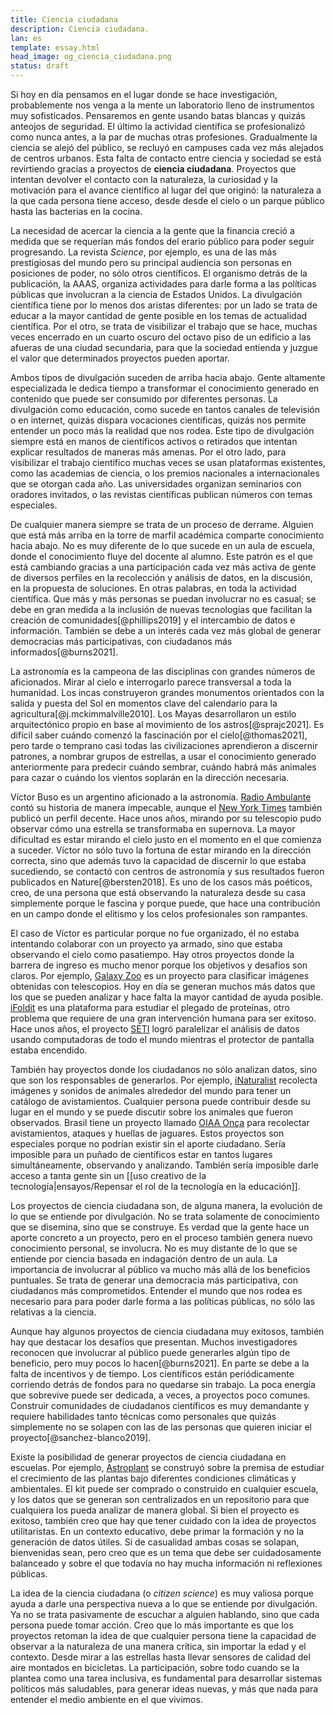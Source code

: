 ```yaml
---
title: Ciencia ciudadana
description: Ciencia ciudadana.
lan: es
template: essay.html
head_image: og_ciencia_ciudadana.png
status: draft
---
```

Si hoy en día pensamos en el lugar donde se hace investigación, probablemente nos venga a la mente un laboratorio lleno de instrumentos muy sofisticados. Pensaremos en gente usando batas blancas y quizás anteojos de seguridad. El último la actividad científica se profesionalizó como nunca antes, a la par de muchas otras profesiones. Gradualmente la ciencia se alejó del público, se recluyó en campuses cada vez más alejados de centros urbanos. Esta falta de contacto entre ciencia y sociedad se está revirtiendo gracias a proyectos de **ciencia ciudadana**. Proyectos que intentan devolver el contacto con la naturaleza, la curiosidad y la motivación para el avance científico al lugar del que originó: la naturaleza a la que cada persona tiene acceso, desde desde el cielo o un parque público hasta las bacterias en la cocina.    

La necesidad de acercar la ciencia a la gente que la financia creció a medida que se requerían más fondos del erario público para poder seguir progresando. La revista *Science*, por ejemplo, es una de las más prestigiosas del mundo pero su principal audiencia son personas en posiciones de poder, no sólo otros científicos. El organismo detrás de la publicación, la AAAS, organiza actividades para darle forma a las políticas públicas que involucran a la ciencia de Estados Unidos. La divulgación científica tiene por lo menos dos aristas diferentes: por un lado se trata de educar a la mayor cantidad de gente posible en los temas de actualidad científica. Por el otro, se trata de visibilizar el trabajo que se hace, muchas veces encerrado en un cuarto oscuro del octavo piso de un edificio a las afueras de una ciudad secundaria, para que la sociedad entienda y juzgue el valor que determinados proyectos pueden aportar. 

Ambos tipos de divulgación suceden de arriba hacia abajo. Gente altamente especializada le dedica tiempo a transformar el conocimiento generado en contenido que puede ser consumido por diferentes personas. La divulgación como educación, como sucede en tantos canales de televisión o en internet, quizás dispara vocaciones científicas, quizás nos permite entender un poco más la realidad que nos rodea. Este tipo de divulgación siempre está en manos de científicos activos o retirados que intentan explicar resultados de maneras más amenas. Por el otro lado, para visibilizar el trabajo científico muchas veces se usan plataformas existentes, como las academias de ciencia, o los premios nacionales a internacionales que se otorgan cada año. Las universidades organizan seminarios con oradores invitados, o las revistas científicas publican números con temas especiales. 

De cualquier manera siempre se trata de un proceso de derrame. Alguien que está más arriba en la torre de marfil académica comparte conocimiento hacia abajo. No es muy diferente de lo que sucede en un aula de escuela, donde el conocimiento fluye del docente al alumno. Este patrón es el que está cambiando gracias a una participación cada vez más activa de gente de diversos perfiles en la recolección y análisis de datos, en la discusión, en la propuesta de soluciones. En otras palabras, en toda la actividad científica. Que más y más personas se puedan involucrar no es casual; se debe en gran medida a la inclusión de nuevas tecnologías que facilitan la creación de comunidades[@phillips2019] y el intercambio de datos e información. También se debe a un interés cada vez más global de generar democracias más participativas, con ciudadanos más informados[@burns2021]. 

La astronomía es la campeona de las disciplinas con grandes números de aficionados. Mirar al cielo e interrogarlo parece transversal a toda la humanidad. Los incas construyeron grandes monumentos orientados con la salida y puesta del Sol en momentos clave del calendario para la agricultura[@j.mckimmalville2010]. Los Mayas desarrollaron un estilo arquitectónico propio en base al movimiento de los astros[@sprajc2021]. Es difícil saber cuándo comenzó la fascinación por el cielo[@thomas2021], pero tarde o temprano casi todas las civilizaciones aprendieron a discernir patrones, a nombrar grupos de estrellas, a usar el conocimiento generado anteriormente para predecir cuándo sembrar, cuándo habrá más animales para cazar o cuándo los vientos soplarán en la dirección necesaria. 

Víctor Buso es un argentino aficionado a la astronomía. [Radio Ambulante](https://radioambulante.org/audio/un-punto-en-el-cielo) contó su historia de manera impecable, aunque el [New York Times](https://www.nytimes.com/es/2018/02/25/espanol/supernova-astronomia-argentino.html) también publicó un perfil decente. Hace unos años, mirando por su telescopio pudo observar cómo una estrella se transformaba en supernova. La mayor dificultad es estar mirando el cielo justo en el momento en el que comienza a suceder. Víctor no sólo tuvo la fortuna de estar mirando en la dirección correcta, sino que además tuvo la capacidad de discernir lo que estaba sucediendo, se contactó con centros de astronomía y sus resultados fueron publicados en Nature[@bersten2018]. Es uno de los casos más poéticos, creo, de una persona que está observando la naturaleza desde su casa simplemente porque le fascina y porque puede, que hace una contribución en un campo donde el elitismo y los celos profesionales son rampantes. 

El caso de Víctor es particular porque no fue organizado, él no estaba intentando colaborar con un proyecto ya armado, sino que estaba observando el cielo como pasatiempo. Hay otros proyectos donde la barrera de ingreso es mucho menor porque los objetivos y desafíos son claros. Por ejemplo, [Galaxy Zoo](https://www.zooniverse.org/projects/zookeeper/galaxy-zoo/) es un proyecto para clasificar imágenes obtenidas con telescopios. Hoy en día se generan muchos más datos que los que se pueden analizar y hace falta la mayor cantidad de ayuda posible. [iFoldit](https://fold.it/) es una plataforma para estudiar el plegado de proteínas, otro problema que requiere de una gran intervención humana para ser exitoso. Hace unos años, el proyecto [SETI](https://setiathome.berkeley.edu/) logró paralelizar el análisis de datos usando computadoras de todo el mundo mientras el protector de pantalla estaba encendido. 

También hay proyectos donde los ciudadanos no sólo analizan datos, sino que son los responsables de generarlos. Por ejemplo, [iNaturalist](https://www.inaturalist.org/) recolecta imágenes y sonidos de animales alrededor del mundo para tener un catálogo de avistamientos. Cualquier persona puede contribuir desde su lugar en el mundo y se puede discutir sobre los animales que fueron observados. Brasil tiene un proyecto llamado [OIAA Onça](https://oiaaonca.ufam.edu.br/oiaaonca_site/frontend/web/) para recolectar avistamientos, ataques y huellas de jaguares. Estos proyectos son especiales porque no podrían existir sin el aporte ciudadano. Sería imposible para un puñado de científicos estar en tantos lugares simultáneamente, observando y analizando. También sería imposible darle acceso a tanta gente sin un [[uso creativo de la tecnología|ensayos/Repensar el rol de la tecnología en la educación]].

Los proyectos de ciencia ciudadana son, de alguna manera, la evolución de lo que se entiende por divulgación. No se trata solamente de conocimiento que se disemina, sino que se construye. Es verdad que la gente hace un aporte concreto a un proyecto, pero en el proceso también genera nuevo conocimiento personal, se involucra. No es muy distante de lo que se entiende por ciencia basada en indagación dentro de un aula. La importancia de involucrar al público va mucho más allá de los beneficios puntuales. Se trata de generar una democracia más participativa, con ciudadanos más comprometidos. Entender el mundo que nos rodea es necesario para para poder darle forma a las políticas públicas, no sólo las relativas a la ciencia. 

Aunque hay algunos proyectos de ciencia ciudadana muy exitosos, también hay que destacar los desafíos que presentan. Muchos investigadores reconocen que involucrar al público puede generarles algún tipo de beneficio, pero muy pocos lo hacen[@burns2021]. En parte se debe a la falta de incentivos y de tiempo. Los científicos están periódicamente corriendo detrás de fondos para no quedarse sin trabajo. La poca energía que sobrevive puede ser dedicada, a veces, a proyectos poco comunes. Construir comunidades de ciudadanos científicos es muy demandante y requiere habilidades tanto técnicas como personales que quizás simplemente no se solapen con las de las personas que quieren iniciar el proyecto[@sanchez-blanco2019]. 

Existe la posibilidad de generar proyectos de ciencia ciudadana en escuelas. Por ejemplo, [Astroplant](https://www.astroplant.io/) se construyó sobre la premisa de estudiar el crecimiento de las plantas bajo diferentes condiciones climáticas y ambientales. El kit puede ser comprado o construido en cualquier escuela, y los datos que se generan son centralizados en un repositorio para que cualquiera los pueda analizar de manera global. Si bien el proyecto es exitoso, también creo que hay que tener cuidado con la idea de proyectos utilitaristas. En un contexto educativo, debe primar la formación y no la generación de datos útiles. Si de casualidad ambas cosas se solapan, bienvenidas sean, pero creo que es un tema que debe ser cuidadosamente balanceado y sobre el que todavía no hay mucha información ni reflexiones públicas. 

La idea de la ciencia ciudadana (o *citizen science*) es muy valiosa porque ayuda a darle una perspectiva nueva a lo que se entiende por divulgación. Ya no se trata pasivamente de escuchar a alguien hablando, sino que cada persona puede tomar acción. Creo que lo más importante es que los proyectos retoman la idea de que cualquier persona tiene la capacidad de observar a la naturaleza de una manera crítica, sin importar la edad y el contexto. Desde mirar a las estrellas hasta llevar sensores de calidad del aire montados en bicicletas. La participación, sobre todo cuando se la plantea como una tarea inclusiva, es fundamental para desarrollar sistemas políticos más saludables, para generar ideas nuevas, y más que nada para entender el medio ambiente en el que vivimos. 